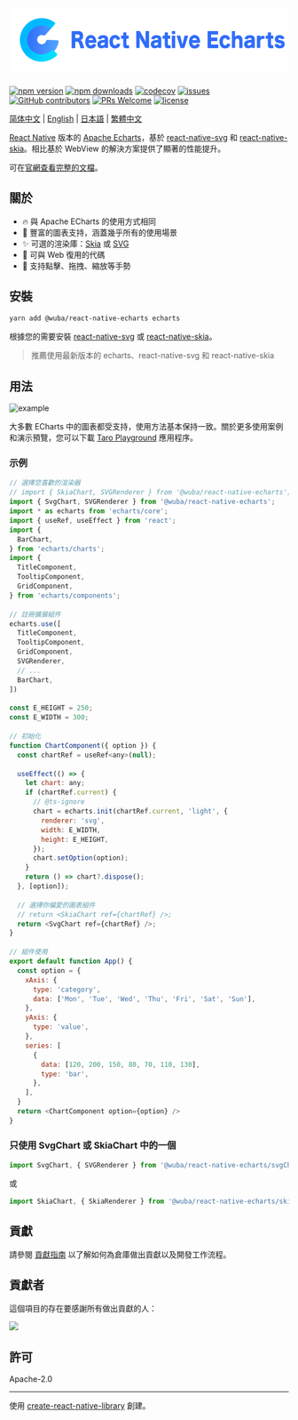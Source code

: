 [![](./logo.svg)](https://wuba.github.io/react-native-echarts/)
=

[![npm version](https://img.shields.io/npm/v/@wuba/react-native-echarts.svg?style=flat)](https://www.npmjs.com/package/@wuba/react-native-echarts)
[![npm downloads](https://img.shields.io/npm/dm/@wuba/react-native-echarts)](https://www.npmjs.com/package/@wuba/react-native-echarts)
[![codecov](https://codecov.io/gh/wuba/react-native-echarts/graph/badge.svg?token=BF6LGEXO55)](https://codecov.io/gh/wuba/react-native-echarts)
[![issues](https://img.shields.io/github/issues/wuba/react-native-echarts.svg?style=flat)](https://github.com/wuba/react-native-echarts/issues)
[![GitHub contributors](https://img.shields.io/github/contributors/wuba/react-native-echarts.svg?style=flat)](https://github.com/wuba/react-native-echarts/graphs/contributors)
[![PRs Welcome](https://img.shields.io/badge/PRs-welcome-brightgreen.svg)](https://github.com/wuba/react-native-echarts/pulls)
[![license](https://img.shields.io/github/license/wuba/react-native-echarts.svg?style=flat)](https://github.com/wuba/react-native-echarts/blob/main/LICENSE)

[简体中文](./README_CN.md) | [English](./README.md) | [日本語](./README_JP.md) | [繁體中文](./README_TW.md)

[React Native](https://reactnative.dev/) 版本的 [Apache Echarts](https://github.com/apache/echarts)，基於 [react-native-svg](https://github.com/software-mansion/react-native-svg) 和 [react-native-skia](https://github.com/shopify/react-native-skia)。相比基於 WebView 的解決方案提供了顯著的性能提升。

可在[官網查看完整的文檔](https://wuba.github.io/react-native-echarts/zh-hant/)。

## 關於

* 🔥 與 Apache ECharts 的使用方式相同
* 🎨 豐富的圖表支持，涵蓋幾乎所有的使用場景
* ✨ 可選的渲染庫：[Skia](https://github.com/shopify/react-native-skia) 或 [SVG](https://github.com/software-mansion/react-native-svg)
* 🚀 可與 Web 復用的代碼
* 📱 支持點擊、拖拽、縮放等手勢

## 安裝

```sh
yarn add @wuba/react-native-echarts echarts
```

根據您的需要安裝 [react-native-svg](https://github.com/software-mansion/react-native-svg#installation) 或 [react-native-skia](https://shopify.github.io/react-native-skia/docs/getting-started/installation/)。

> 推薦使用最新版本的 echarts、react-native-svg 和 react-native-skia

## 用法

![example](https://raw.githubusercontent.com/wuba/react-native-echarts/main/screenshots/example.jpg)

大多數 ECharts 中的圖表都受支持，使用方法基本保持一致。關於更多使用案例和演示預覽，您可以下載 [Taro Playground](https://github.com/wuba/taro-playground) 應用程序。

### 示例
```js
// 選擇您喜歡的渲染器
// import { SkiaChart, SVGRenderer } from '@wuba/react-native-echarts';
import { SvgChart, SVGRenderer } from '@wuba/react-native-echarts';
import * as echarts from 'echarts/core';
import { useRef, useEffect } from 'react';
import {
  BarChart,
} from 'echarts/charts';
import {
  TitleComponent,
  TooltipComponent,
  GridComponent,
} from 'echarts/components';

// 註冊擴展組件
echarts.use([
  TitleComponent,
  TooltipComponent,
  GridComponent,
  SVGRenderer,
  // ...
  BarChart,
])

const E_HEIGHT = 250;
const E_WIDTH = 300;

// 初始化
function ChartComponent({ option }) {
  const chartRef = useRef<any>(null);

  useEffect(() => {
    let chart: any;
    if (chartRef.current) {
      // @ts-ignore
      chart = echarts.init(chartRef.current, 'light', {
        renderer: 'svg',
        width: E_WIDTH,
        height: E_HEIGHT,
      });
      chart.setOption(option);
    }
    return () => chart?.dispose();
  }, [option]);

  // 選擇你偏愛的圖表組件
  // return <SkiaChart ref={chartRef} />;
  return <SvgChart ref={chartRef} />;
}

// 組件使用
export default function App() {
  const option = {
    xAxis: {
      type: 'category',
      data: ['Mon', 'Tue', 'Wed', 'Thu', 'Fri', 'Sat', 'Sun'],
    },
    yAxis: {
      type: 'value',
    },
    series: [
      {
        data: [120, 200, 150, 80, 70, 110, 130],
        type: 'bar',
      },
    ],
  }
  return <ChartComponent option={option} />
}
```

### 只使用 SvgChart 或 SkiaChart 中的一個
```js
import SvgChart, { SVGRenderer } from '@wuba/react-native-echarts/svgChart';
```
或
```js
import SkiaChart, { SkiaRenderer } from '@wuba/react-native-echarts/skiaChart';
```

## 貢獻

請參閱 [貢獻指南](CONTRIBUTING.md) 以了解如何為倉庫做出貢獻以及開發工作流程。

## 貢獻者

這個項目的存在要感謝所有做出貢獻的人：

[![](https://opencollective.com/react-native-echarts/contributors.svg?width=890&showBtn=false)](https://github.com/wuba/react-native-echarts/graphs/contributors)

## 許可

Apache-2.0

---

使用 [create-react-native-library](https://github.com/callstack/react-native-builder-bob) 創建。
